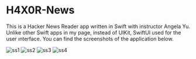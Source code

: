 # H4X0R-News
This is a Hacker News Reader app written in Swift with instructor Angela Yu. 
Unlike other Swift apps in my page, instead of UIKit, SwiftUI used for the user ınterface.
You can find the screenshots of the application below.

![ss1](https://user-images.githubusercontent.com/67782476/196004211-ce57b571-5d55-4705-b93d-2d7db6f6cb73.png)
![ss2](https://user-images.githubusercontent.com/67782476/196004216-67dface3-cf8d-416e-b5dd-9700c0275f46.png)
![ss3](https://user-images.githubusercontent.com/67782476/196004218-0630e3b0-f048-4a34-977f-bc2cb2c3e64c.png)
![ss4](https://user-images.githubusercontent.com/67782476/196004222-1e83afa3-b598-4731-b3ce-5b58ad55adf3.png)
